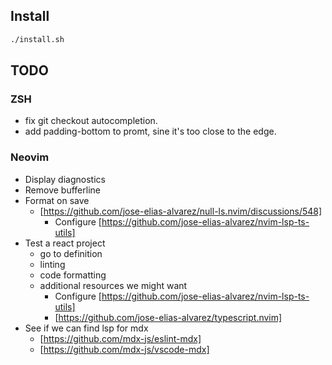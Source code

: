 ## Install

```sh
./install.sh
```

## TODO

### ZSH

- fix git checkout autocompletion.
- add padding-bottom to promt, sine it's too close to the edge.

### Neovim

- Display diagnostics
- Remove bufferline
- Format on save
  - [https://github.com/jose-elias-alvarez/null-ls.nvim/discussions/548]
    - Configure [https://github.com/jose-elias-alvarez/nvim-lsp-ts-utils]
- Test a react project
  - go to definition
  - linting
  - code formatting
  - additional resources we might want
    - Configure [https://github.com/jose-elias-alvarez/nvim-lsp-ts-utils]
    - [https://github.com/jose-elias-alvarez/typescript.nvim]
- See if we can find lsp for mdx
  - [https://github.com/mdx-js/eslint-mdx]
  - [https://github.com/mdx-js/vscode-mdx]


